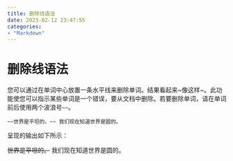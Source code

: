 ```yaml
---
title: 删除线语法
date: 2023-02-12 23:47:55
categories: 
- "Markdown"
---
```



# 删除线语法

您可以通过在单词中心放置一条水平线来删除单词。结果看起来~像这样~。此功能使您可以指示某些单词是一个错误，要从文档中删除。若要删除单词，请在单词前后使用两个波浪号`~~`。

```
~~世界是平坦的。~~ 我们现在知道世界是圆的。
```

呈现的输出如下所示：

~~世界是平坦的。~~ 我们现在知道世界是圆的。